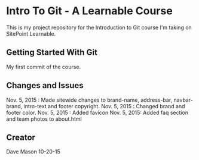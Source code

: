 # Intro To Git - A Learnable Course

This is my project repository for the Introduction to Git course I'm taking on SitePoint Learnable.

## Getting Started With Git

My first commit of the course.

## Changes and Issues

Nov. 5, 2015 : Made sitewide changes to brand-name, address-bar, navbar-brand, intro-text and footer copyright.
Nov. 5, 2015 : Changed brand and footer color.
Nov. 5, 2015 : Added favicon
Nov. 5, 2015: Added faq section and team photos to about.html

## Creator
Dave Mason 10-20-15
